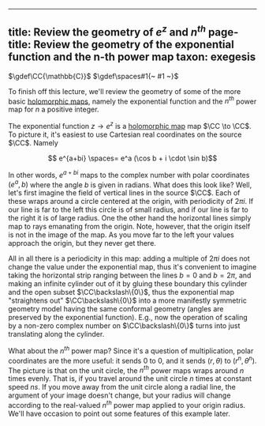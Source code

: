 
---
title: Review the geometry of $e^z$ and $n^{th}$
page-title: Review the geometry of the exponential function and the n-th power map
taxon: exegesis
---

$\gdef\CC{\mathbb{C}}$
$\gdef\spaces#1{~ #1 ~}$

[holomorphic]: ./rmsf-1200.md

To finish off this lecture, we'll review the geometry of some of the more basic [holomorphic maps][holomorphic], namely the exponential function and the $n^{th}$ power map for $n$ a positive integer. 

The exponential function $z \to e^z$ is a [holomorphic map][holomorphic] map $\CC \to \CC$. To picture it, it's easiest to use Cartesian real coordinates on the source $\CC$. Namely

$$ e^{a+bi} \spaces= e^a (\cos b + i \cdot \sin b)$$

In other words, $e^{a+bi}$ maps to the complex number with polar coordinates $(e^a, b)$ where the angle $b$ is given in radians. What does this look like? Well, let's first imagine the field of vertical lines in the source $\CC$. Each of these wraps around a circle centered at the origin, with periodicity of $2\pi i$. If our line is far to the left this circle is of small radius, and if our line is far to the right it is of large radius. One the other hand the horizontal lines simply map to rays emanating from the origin. Note, however, that the origin itself is not in the image of the map. As you move far to the left your values approach the origin, but they never get there. 

All in all there is a periodicity in this map: adding a multiple of $2\pi i$ does not change the value under the exponential map, thus it's convenient to imagine taking the horizontal strip ranging between the lines $b=0$ and $b=2\pi$, and making an infinite cylinder out of it by gluing these boundary this cylinder and the open subset $\CC\backslash\{0\}$, thus the exponential map "straightens out" $\CC\backslash\{0\}$ into a more manifestly symmetric geometry model having the same conformal geometry (angles are preserved by the exponential function). E.g., now the operation of scaling by a non-zero complex number on $\CC\backslash\{0\}$ turns into just translating along the cylinder. 

What about the $n^{th}$ power map? Since it's a question of multiplication, polar coordinates are the more useful: it sends $0$ to $0$, and it sends $(r, \theta)$ to $(r^n, \theta^n)$. The picture is that on the unit circle, the $n^{th}$ power maps wraps around $n$ times evenly. That is, if you travel around the unit circle $n$ times at constant speed $ns$. If you move away from the unit circle along a radial line, the argument of your image doesn't change, but your radius will change according to the real-valued $n^{th}$ power map applied to your origin radius. We'll have occasion to point out some features of this example later. 
